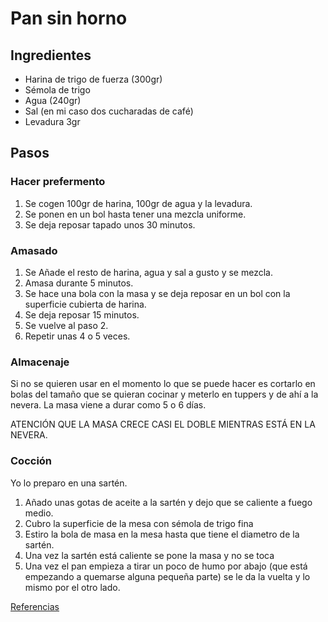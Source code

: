 # Pan sin horno

## Ingredientes
* Harina de trigo de fuerza (300gr)
* Sémola de trigo
* Agua (240gr)
* Sal (en mi caso dos cucharadas de café)
* Levadura 3gr

## Pasos
### Hacer prefermento
1. Se cogen 100gr de harina, 100gr de agua y la levadura.
2. Se ponen en un bol hasta tener una mezcla uniforme.
3. Se deja reposar tapado unos 30 minutos.

### Amasado
1. Se Añade el resto de harina, agua y sal a gusto y se mezcla.
2. Amasa durante 5 minutos.
2. Se hace una bola con la masa y se deja reposar en un bol con la superficie cubierta de harina.
3. Se deja reposar 15 minutos.
4. Se vuelve al paso 2.
5. Repetir unas 4 o 5 veces.

### Almacenaje
Si no se quieren usar en el momento lo que se puede hacer es cortarlo en bolas del tamaño
que se quieran cocinar y meterlo en tuppers y de ahí a la nevera.
La masa viene a durar como 5 o 6 días.

ATENCIÓN QUE LA MASA CRECE CASI EL DOBLE MIENTRAS ESTÁ EN LA NEVERA.

### Cocción
Yo lo preparo en una sartén.

1. Añado unas gotas de aceite a la sartén y dejo que se caliente a fuego medio.
2. Cubro la superficie de la mesa con sémola de trigo fina
3. Estiro la bola de masa en la mesa hasta que tiene el diametro de la sartén.
4. Una vez la sartén está caliente se pone la masa y no se toca
5. Una vez el pan empieza a tirar un poco de humo por abajo (que está empezando a quemarse alguna pequeña parte)
se le da la vuelta y lo mismo por el otro lado.

[Referencias](https://www.marialunarillos.com/blog/2014/07/receta-de-pan-plano-en-sarten.html)
